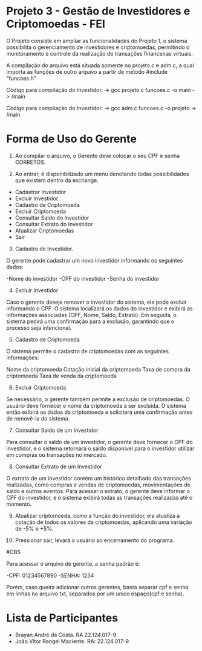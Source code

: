 # Projeto 3 - Gestão de Investidores e Criptomoedas - FEI

O Projeto consiste em ampliar as funcionalidades do Projeto 1, o sistema possibilita o gerenciamento de investidores e criptomoedas, permitindo o monitoramento e controle da realização de transações financeiras virtuais.

A compilação do arquivo está situada somente no projeto.c e adm.c, a qual importa as funções de outro arquivo a partir de método #include "funcoes.h"

Código para compilação do Investidor:
-> gcc projeto.c funcoes.c -o main
-> /main

Código para compilação do Investidor:
-> gcc adm.c funcoes.c -o projeto
-> /main

# Forma de Uso do Gerente

1. Ao compilar o arquivo, o Gerente deve colocar o seu CPF e senha CORRETOS.

2. Ao entrar, é disponibilizado um menu denotando todas possibilidades que existem dentro da exchange.

  - Cadastrar Investidor
  - Excluir Investidor 
  - Cadastro de Criptomoeda
  - Excluir Criptomoeda
  - Consultar Saldo do Investidor
  - Consultar Extrato do Investidor
  - Atualizar Criptomoedas 
  - Sair

3. Cadastro de Investidor.
   
O gerente pode cadastrar um novo investidor informando os seguintes dados:

-Nome do investidor
-CPF do investidor
-Senha do investidor

4. Excluir Investidor
   
Caso o gerente deseje remover o investidor do sistema, ele pode excluir informando o CPF. O sistema localizará os dados do investidor e exibirá as informações associadas 
(CPF, Nome, Saldo, Extrato). Em seguida, o sistema pedirá uma confirmação para a exclusão, garantindo que o processo seja intencional.

5. Cadastro de Criptomoeda

O sistema permite o cadastro de criptomoedas com as seguintes informações:

Nome da criptomoeda
Cotação inicial da criptomoeda
Taxa de compra da criptomoeda
Taxa de venda da criptomoeda

6. Excluir Criptomoeda

Se necessário, o gerente também permite a exclusão de criptomoedas. O usuário deve fornecer o nome da criptomoeda a ser excluída. O sistema então exibirá os dados da criptomoeda e solicitará uma confirmação antes de removê-la do sistema.

7. Consultar Saldo de um Investidor

Para consultar o saldo de um investidor, o gerente deve fornecer o CPF do investidor, e o sistema retornará o saldo disponível para o investidor utilizar em compras ou transações no mercado.

8. Consultar Extrato de um Investidor

O extrato de um investidor contém um histórico detalhado das transações realizadas, como compras e vendas de criptomoedas, movimentações de saldo e outros eventos. Para acessar o extrato, o gerente deve informar o CPF do investidor, e o sistema exibirá todas as transações realizadas até o momento.

9. Atualizar criptomoeda, como a função do investidor, ela atualiza a cotação de todos os valores da criptomoedas, aplicando uma variação de -5% e +5%.

10. Pressionar sair, levará o usuário ao encerramento do programa.

#OBS

Para acessar o arquivo de gerente, a senha padrão é:

-CPF: 01234567890
-SENHA: 1234

Porém, caso queira adicionar outros gerentes, basta separar  cpf e senha em linhas no arquivo txt, separados por um unico espaço(cpf e senha).

# Lista de Participantes

- Brayan André da Costa. RA 22.124.017-9
- João Vitor Rangel Maciente. RA: 22.124.017-9

